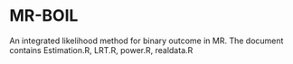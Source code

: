 # MR-BOIL
An integrated likelihood method for binary outcome in MR.
The document contains Estimation.R, LRT.R, power.R, realdata.R
